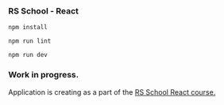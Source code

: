 ### RS School - React

``npm install`` 

``npm run lint`` 

``npm run dev``
### Work in progress.

Application is creating as a part of the [RS School React course.](https://rs.school/react/)
